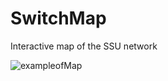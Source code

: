 # SwitchMap
Interactive map of the SSU network

![exampleofMap](https://github.com/ultram4rine/switchmap/blob/master/exampleofMap.jpg)
